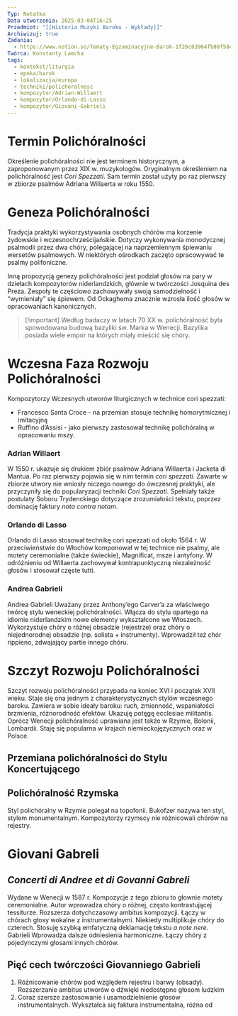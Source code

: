 ```yaml
---
Typ: Notatka
Data utworzenia: 2025-03-04T16:25
Przedmiot: "[[Historia Muzyki Baroku - Wykłady]]"
Archiwizuj: true
Zadania:
  - https://www.notion.so/Tematy-Egzaminacyjne-Barok-1f26c03964fb80f58ef4cafdc3984c5c?pvs=21
Twórca: Konstanty Lamcha
tags:
  - kontekst/liturgia
  - epoka/barok
  - lokalizacja/europa
  - techniki/polichoralnosc
  - kompozytor/Adrian-Willaert
  - kompozytor/Orlando-di-Lasso
  - kompozytor/Giovani-Gabrieli
---
```

# Termin Polichóralności

Określenie polichóralności nie jest terminem historycznym, a zaproponowanym przez XIX w. muzykologów. Oryginalnym określeniem na polichóralność jest _Cori Spezzati_. Sam termin został użyty po raz pierwszy w zbiorze psalmów Adriana Willaerta w roku 1550.

# Geneza Polichóralności

Tradycja praktyki wykorzystywania osobnych chórów ma korzenie żydowskie i wczesnochrześcijańskie. Dotyczy wykonywania monodycznej psalmodii przez dwa chóry, polegającej na naprzemiennym śpiewaniu wersetów psalmowych. W niektórych ośrodkach zaczęto opracowywać te psalmy polifoniczne.

Inną propozycją genezy polichóralności jest podział głosów na pary w dziełach kompozytorów niderlandzkich, głównie w twórczości Josquina des Preza. Zespoły te częściowo zachowywały swoją samodzielność i “wymieniały” się śpiewem. Od Ockaghema znacznie wzrosła ilość głosów w opracowaniach kanonicznych.

> [!important] Według badaczy w latach 70 XX w. polichóralność była spowodowana budową bazyliki św. Marka w Wenecji. Bazylika posiada wiele empor na których miały mieścić się chóry.

# Wczesna Faza Rozwoju Polichóralności

Kompozytorzy Wczesnych utworów liturgicznych w technice cori spezzati:

- Francesco Santa Croce - na przemian stosuje technikę homorytmicznej i imitacyjną
- Ruffino d’Assisi - jako pierwszy zastosował technikę polichóralną w opracowaniu mszy.

### Adrian Willaert

W 1550 r. ukazuje się drukiem zbiór psalmów Adriana Willaerta i Jacketa di Mantua. Po raz pierwszy pojawia się w nim termin _cori spezzati._ Zawarte w zbiorze utwory nie wniosły niczego nowego do ówczesnej praktyki, ale przyczyniły się do popularyzacji techniki _Cori Spezzati_. Spełniały także postulaty Soboru Trydenckiego dotyczące zrozumiałości tekstu, poprzez dominację faktury _nota contra notam_.

### Orlando di Lasso

Orlando di Lasso stosował technikę cori spezzati od około 1564 r. W przeciwieństwie do Włochów komponował w tej technice nie psalmy, ale motety ceremonialne (także świeckie), Magnificat, msze i antyfony. W odróżnieniu od Willaerta zachowywał kontrapunktyczną niezależność głosów i stosował częste tutti.

### Andrea Gabrieli

Andrea Gabrieli Uważany przez Anthony’ego Carver’a za właściwego twórcę stylu weneckiej polichóralności. Włącza do stylu opartego na idiomie niderlandzkim nowe elementy wykształcone we Włoszech. Wykorzystuje chóry o różnej obsadzie (rejestrze) oraz chóry o niejednorodnej obsadzie (np. solista + instrumenty). Wprowadził też chór rippieno, zdwajający partie innego chóru.

# Szczyt Rozwoju Polichóralności

Szczyt rozwoju polichóralności przypada na koniec XVI i początek XVII wieku. Staje się ona jednym z charakterystycznych stylów wczesnego baroku. Zawiera w sobie ideały baroku: ruch, zmienność, wspaniałości brzmienia, różnorodność efektów. Ukazuję potęgę ecclesiae militantis. Oprócz Wenecji polichóralność uprawiana jest także w Rzymie, Bolonii, Lombardii. Staję się popularna w krajach niemieckojęzycznych oraz w Polsce.

## Przemiana polichóralności do Stylu Koncertującego

## Polichóralność Rzymska

Styl polichóralny w Rzymie polegał na topofonii. Bukofzer nazywa ten styl, stylem monumentalnym. Kompozytorzy rzymscy nie różnicowali chórów na rejestry.

# Giovani Gabreli

## _Concerti di Andree et di Govanni Gabreli_

Wydane w Wenecji w 1587 r. Kompozycje z tego zbioru to głownie motety ceremonialne. Autor wprowadza chóry o różnej, często kontrastującej tessiturze. Rozszerza dotychczasowy ambitus kompozycji. Łączy w chórach głosy wokalne z instrumentalnymi. Niekiedy multiplikuje chóry do czterech. Stosuję szybką emfatyczną deklamację tekstu _a note nere_. Gabrieli Wprowadza dalsze odniesienia harmoniczne. Łączy chóry z pojedynczymi głosami innych chórów.

## Pięć cech twórczości Giovanniego Gabrieli

1. Różnicowanie chórów pod względem rejestru i barwy (obsady). Rozszerzanie ambitus utworów o dźwięki niedostępne głosom ludzkim
2. Coraz szersze zastosowanie i usamodzielnienie głosów instrumentalnych. Wykształca się faktura instrumentalna, różna od